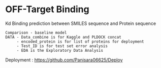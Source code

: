 # OFF-Target Binding
Kd Binding prediction between SMILES sequence and Protein sequence

```
Comparison - baseline model
DATA - Data_combine is for Kaggle and PLDOCK concat
     - encoded_protein is for list of proteins for deployment
     - Test_ID is for test set error analysis
     - EDA is the Exploratory Data Analysis
```

Deployment : https://github.com/Panisara06625/Deploy
